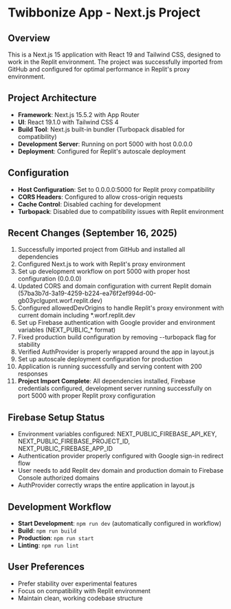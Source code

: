 # Twibbonize App - Next.js Project

## Overview
This is a Next.js 15 application with React 19 and Tailwind CSS, designed to work in the Replit environment. The project was successfully imported from GitHub and configured for optimal performance in Replit's proxy environment.

## Project Architecture
- **Framework**: Next.js 15.5.2 with App Router
- **UI**: React 19.1.0 with Tailwind CSS 4
- **Build Tool**: Next.js built-in bundler (Turbopack disabled for compatibility)
- **Development Server**: Running on port 5000 with host 0.0.0.0
- **Deployment**: Configured for Replit's autoscale deployment

## Configuration
- **Host Configuration**: Set to 0.0.0.0:5000 for Replit proxy compatibility
- **CORS Headers**: Configured to allow cross-origin requests
- **Cache Control**: Disabled caching for development
- **Turbopack**: Disabled due to compatibility issues with Replit environment

## Recent Changes (September 16, 2025)
1. Successfully imported project from GitHub and installed all dependencies
2. Configured Next.js to work with Replit's proxy environment 
3. Set up development workflow on port 5000 with proper host configuration (0.0.0.0)
4. Updated CORS and domain configuration with current Replit domain (57ba3b7d-3a19-4259-b224-ea76f2ef994d-00-gb03yclgupnt.worf.replit.dev)
5. Configured allowedDevOrigins to handle Replit's proxy environment with current domain including *.worf.replit.dev
6. Set up Firebase authentication with Google provider and environment variables (NEXT_PUBLIC_* format)
7. Fixed production build configuration by removing --turbopack flag for stability
8. Verified AuthProvider is properly wrapped around the app in layout.js
9. Set up autoscale deployment configuration for production
10. Application is running successfully and serving content with 200 responses
11. **Project Import Complete**: All dependencies installed, Firebase credentials configured, development server running successfully on port 5000 with proper Replit proxy configuration

## Firebase Setup Status
- Environment variables configured: NEXT_PUBLIC_FIREBASE_API_KEY, NEXT_PUBLIC_FIREBASE_PROJECT_ID, NEXT_PUBLIC_FIREBASE_APP_ID
- Authentication provider properly configured with Google sign-in redirect flow
- User needs to add Replit dev domain and production domain to Firebase Console authorized domains
- AuthProvider correctly wraps the entire application in layout.js

## Development Workflow
- **Start Development**: `npm run dev` (automatically configured in workflow)
- **Build**: `npm run build`
- **Production**: `npm run start`
- **Linting**: `npm run lint`

## User Preferences
- Prefer stability over experimental features
- Focus on compatibility with Replit environment
- Maintain clean, working codebase structure